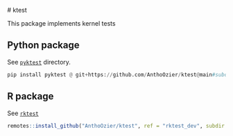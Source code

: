 # ktest

This package implements kernel tests 

## Python package

See [`pyktest`](./pyktest) directory.

```python
pip install pyktest @ git+https://github.com/AnthoOzier/ktest@main#subdirectory=pyktest
```

## R package

See [`rktest`](./rktest)

```r
remotes::install_github("AnthoOzier/ktest", ref = "rktest_dev", subdir = "rktest")
```
